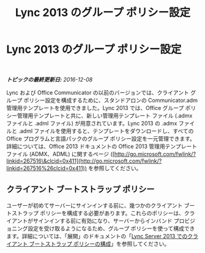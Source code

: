 ﻿---
title: Lync 2013 のグループ ポリシー設定
TOCTitle: Lync 2013 のグループ ポリシー設定
ms:assetid: 5917a52b-dae0-4ec0-8548-a68dc20ab71c
ms:mtpsurl: https://technet.microsoft.com/ja-jp/library/JJ204924(v=OCS.15)
ms:contentKeyID: 48272193
ms.date: 12/10/2016
mtps_version: v=OCS.15
ms.translationtype: HT
---

# Lync 2013 のグループ ポリシー設定

 

_**トピックの最終更新日:** 2016-12-08_

Lync および Office Communicator の以前のバージョンでは、クライアント グループ ポリシー設定を構成するために、スタンドアロンの Communicator.adm 管理用テンプレートを使用できました。Lync 2013 では、Office グループ ポリシー管理用テンプレートと共に、新しい管理用テンプレート ファイル (.admx ファイルと .adml ファイル) が用意されています。Lync 2013 の .admx ファイルと .adml ファイルを使用すると、テンプレートをダウンロードし、すべての Office プログラムと言語パックのグループ ポリシー設定を一元管理できます。詳細については、Office 2013 ドキュメントの Office 2013 管理用テンプレート ファイル (ADMX、ADML) に関するページ ([http://go.microsoft.com/fwlink/?linkid=267516\&clcid=0x411](http://go.microsoft.com/fwlink/?linkid=267516%26clcid=0x411)) を参照してください。

## クライアント ブートストラップ ポリシー

ユーザーが初めてサーバーにサインインする前に、幾つかのクライアント ブートストラップ ポリシーを構成する必要があります。これらのポリシーは、クライアントがサインインする前に有効になり、サーバーからインバンド プロビジョニング設定を受け取るようになるため、グループ ポリシーを使って構成できます。詳細については、「展開」のドキュメントの「[Lync Server 2013 でのクライアント ブートストラップ ポリシーの構成](lync-server-2013-configuring-client-bootstrapping-policies.md)」を参照してください。

